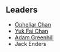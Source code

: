 Leaders
-------

* [Opheliar Chan](mailto:opheliar.chan@owasp.org)
* [Yuk Fai Chan](mailto:yukfai.chan@owasp.org)
* [Adam Greenhill](mailto:adam.greenhill@owasp.org)
* Jack Enders
